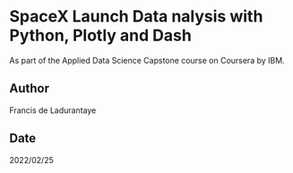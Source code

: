# SpaceX Launch Data nalysis with Python, Plotly and Dash

As part of the Applied Data Science Capstone course on Coursera by IBM.

## Author
Francis de Ladurantaye

## Date
2022/02/25
